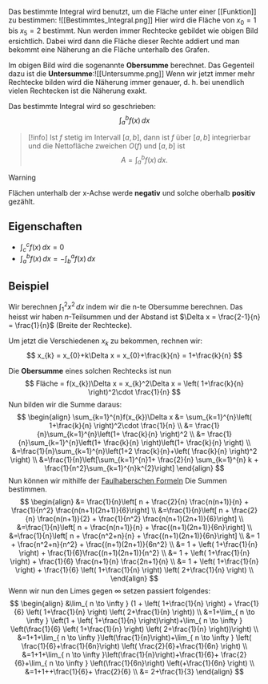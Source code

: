 Das bestimmte Integral wird benutzt, um die Fläche unter einer [[Funktion]] zu bestimmen:
![[Bestimmtes_Integral.png]]
Hier wird die Fläche von $x_{0} = 1$ bis $x_{5}=2$ bestimmt. Nun werden immer Rechtecke gebildet wie obigen Bild ersichtlich. Dabei wird dann die Fläche dieser Rechte addiert und man bekommt eine Näherung an die Fläche unterhalb des Grafen.

Im obigen Bild wird die sogenannte **Obersumme** berechnet. 
Das Gegenteil dazu ist die **Untersumme**:![[Untersumme.png]]
Wenn wir jetzt immer mehr Rechtecke bilden wird die Näherung immer genauer, d. h. bei unendlich vielen Rechtecken ist die Näherung exakt.

Das bestimmte Integral wird so geschrieben:
$$
\int_{a}^b f(x) \, dx 
$$

>[!info]
>Ist $f$ stetig im Intervall $[a,b]$, dann ist $f$ über $[a,b]$ integrierbar und die Nettofläche zweichen $O(f)$ und $[a,b]$ ist
>$$
>A = \int _{a}^b  f(x)\, dx.
>$$

>[!warning]
>Flächen unterhalb der x-Achse werde **negativ** und solche oberhalb **positiv** gezählt.

## Eigenschaften
- $\int _{c}^cf(x) \, dx = 0$
- $\int _{a}^b f(x) \, dx = -\int _{b}^a f(x) \, dx$

## Beispiel
Wir berechnen $\int _{1}^2 x^{2}\, dx$ indem wir die n-te Obersumme berechnen.
Das heisst wir haben $n$-Teilsummen und der Abstand ist $\Delta x = \frac{2-1}{n} = \frac{1}{n}$ (Breite der Rechtecke).

Um jetzt die Verschiedenen $x_{k}$ zu bekommen, rechnen wir:
$$
x_{k} = x_{0}+k\Delta x = x_{0}+\frac{k}{n} = 1+\frac{k}{n}
$$

Die **Obersumme** eines solchen Rechtecks ist nun
$$
Fläche = f(x_{k})\Delta x = x_{k}^2\Delta x = \left( 1+\frac{k}{n} \right)^2\cdot \frac{1}{n}
$$
Nun bilden wir die Summe daraus:
$$
\begin{align}
\sum_{k=1}^{n}f(x_{k})\Delta x &= \sum_{k=1}^{n}\left( 1+\frac{k}{n} \right)^2\cdot \frac{1}{n} \\
&= \frac{1}{n}\sum_{k=1}^{n}\left(1+ \frac{k}{n} \right)^2 \\
&= \frac{1}{n}\sum_{k=1}^{n}\left(1+ \frac{k}{n} \right)\left(1+ \frac{k}{n} \right) \\
&=\frac{1}{n}\sum_{k=1}^{n}\left(1+2 \frac{k}{n}+\left( \frac{k}{n} \right)^2 \right) \\
&=\frac{1}{n}\left[\sum_{k=1}^{n}1+ \frac{2}{n} \sum_{k=1}^{n} k + \frac{1}{n^2}\sum_{k=1}^{n}k^{2}\right]
\end{align}
$$
Nun können wir mithilfe der [Faulhaberschen Formeln](https://de.wikipedia.org/wiki/Faulhabersche_Formel) Die Summen bestimmen.
$$
\begin{align}
&= \frac{1}{n}\left[ n + \frac{2}{n} \frac{n(n+1)}{n} + \frac{1}{n^2} \frac{n(n+1)(2n+1)}{6}\right] \\
&=\frac{1}{n}\left[ n + \frac{2}{n} \frac{n(n+1)}{2} + \frac{1}{n^2} \frac{n(n+1)(2n+1)}{6}\right]  \\
&=\frac{1}{n}\left[ n +  \frac{n(n+1)}{n} + \frac{(n+1)(2n+1)}{6n}\right]  \\
&=\frac{1}{n}\left[ n +  \frac{n^2+n}{n} + \frac{(n+1)(2n+1)}{6n}\right]  \\
&= 1 +  \frac{n^2+n}{n^2} + \frac{(n+1)(2n+1)}{6n^2} \\
&= 1 +  \left( 1+\frac{1}{n} \right) + \frac{1}{6}\frac{(n+1)(2n+1)}{n^2} \\
&= 1 +  \left( 1+\frac{1}{n} \right) + \frac{1}{6} \frac{n+1}{n} \frac{2n+1}{n} \\
&= 1 +  \left( 1+\frac{1}{n} \right) + \frac{1}{6} \left( 1+\frac{1}{n} \right) \left( 2+\frac{1}{n} \right) \\
\end{align}
$$
Wenn wir nun den Limes gegen $\infty$ setzen passiert folgendes:
$$
\begin{align}
&\lim_{ n \to \infty } (1 +  \left( 1+\frac{1}{n} \right) + \frac{1}{6} \left( 1+\frac{1}{n} \right) \left( 2+\frac{1}{n} \right)) \\
&=1+\lim_{ n \to \infty } \left(1 +  \left( 1+\frac{1}{n} \right)\right)+\lim_{ n \to \infty } \left(\frac{1}{6} \left( 1+\frac{1}{n} \right) \left( 2+\frac{1}{n} \right))\right) \\
&=1+1+\lim_{ n \to \infty }\left(\frac{1}{n}\right)+\lim_{ n \to \infty }  \left( \frac{1}{6}+\frac{1}{6n}\right) \left( \frac{2}{6}+\frac{1}{6n} \right) \\
&=1+1+\lim_{ n \to \infty }\left(\frac{1}{n}\right)+\frac{1}{6}+ \frac{2}{6}+\lim_{ n \to \infty }  \left(\frac{1}{6n}\right) \left(+\frac{1}{6n} \right) \\
&=1+1++\frac{1}{6}+ \frac{2}{6} \\
&= 2+\frac{1}{3}
\end{align}
$$


